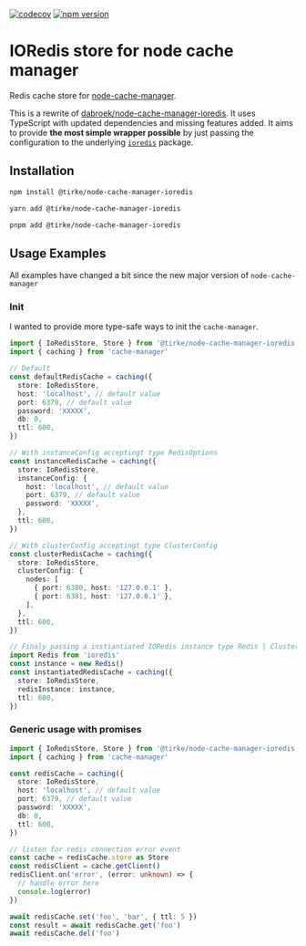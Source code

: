 [![codecov](https://codecov.io/gh/Tirke/node-cache-manager-ioredis/branch/main/graph/badge.svg?token=8B6YUE99N3)](https://codecov.io/gh/Tirke/node-cache-manager-ioredis)
[![npm version](https://badge.fury.io/js/@tirke%2Fnode-cache-manager-ioredis.svg)](https://badge.fury.io/js/@tirke%2Fnode-cache-manager-ioredis)

# IORedis store for node cache manager

Redis cache store for [node-cache-manager](https://github.com/BryanDonovan/node-cache-manager).

This is a rewrite of [dabroek/node-cache-manager-ioredis](https://github.com/dabroek/node-cache-manager-ioredis).
It uses TypeScript with updated dependencies and missing features added.
It aims to provide **the most simple wrapper possible** by just passing the configuration to the underlying [`ioredis`](https://github.com/luin/ioredis) package.

## Installation

```sh
npm install @tirke/node-cache-manager-ioredis
```

```sh
yarn add @tirke/node-cache-manager-ioredis
```

```sh
pnpm add @tirke/node-cache-manager-ioredis
```

## Usage Examples

All examples have changed a bit since the new major version of `node-cache-manager`

### Init

I wanted to provide more type-safe ways to init the `cache-manager`.

```typescript
import { IoRedisStore, Store } from '@tirke/node-cache-manager-ioredis'
import { caching } from 'cache-manager'

// Default
const defaultRedisCache = caching({
  store: IoRedisStore,
  host: 'localhost', // default value
  port: 6379, // default value
  password: 'XXXXX',
  db: 0,
  ttl: 600,
})

// With instanceConfig acceptingt type RedisOptions
const instanceRedisCache = caching({
  store: IoRedisStore,
  instanceConfig: {
    host: 'localhost', // default value
    port: 6379, // default value
    password: 'XXXXX',
  },
  ttl: 600,
})

// With clusterConfig acceptingt type ClusterConfig
const clusterRedisCache = caching({
  store: IoRedisStore,
  clusterConfig: {
    nodes: [
      { port: 6380, host: '127.0.0.1' },
      { port: 6381, host: '127.0.0.1' },
    ],
  },
  ttl: 600,
})

// Finaly passing a instiantiated IORedis instance type Redis | Cluster
import Redis from 'ioredis'
const instance = new Redis()
const instantiatedRedisCache = caching({
  store: IoRedisStore,
  redisInstance: instance,
  ttl: 600,
})
```

### Generic usage with promises

```typescript
import { IoRedisStore, Store } from '@tirke/node-cache-manager-ioredis'
import { caching } from 'cache-manager'

const redisCache = caching({
  store: IoRedisStore,
  host: 'localhost', // default value
  port: 6379, // default value
  password: 'XXXXX',
  db: 0,
  ttl: 600,
})

// listen for redis connection error event
const cache = redisCache.store as Store
const redisClient = cache.getClient()
redisClient.on('error', (error: unknown) => {
  // handle error here
  console.log(error)
})

await redisCache.set('foo', 'bar', { ttl: 5 })
const result = await redisCache.get('foo')
await redisCache.del('foo')
```
